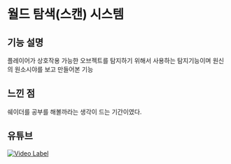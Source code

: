 # 월드 탐색(스캔) 시스템

## 기능 설명
 플레이어가 상호작용 가능한 오브젝트를 탐지하기 위해서 사용하는 탐지기능이며 원신의 원소시야를 보고 만들어본 기능
  
## 느낀 점
 쉐이더를 공부를 해볼까라는 생각이 드는 기간이였다.
 
## 유튜브
 [![Video Label](http://img.youtube.com/vi/MbEPOBp3LDQ/0.jpg)](https://youtu.be/MbEPOBp3LDQ)
 
